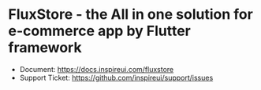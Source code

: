 # FluxStore - the All in one solution for e-commerce app by Flutter framework

- Document: https://docs.inspireui.com/fluxstore
- Support Ticket: https://github.com/inspireui/support/issues
